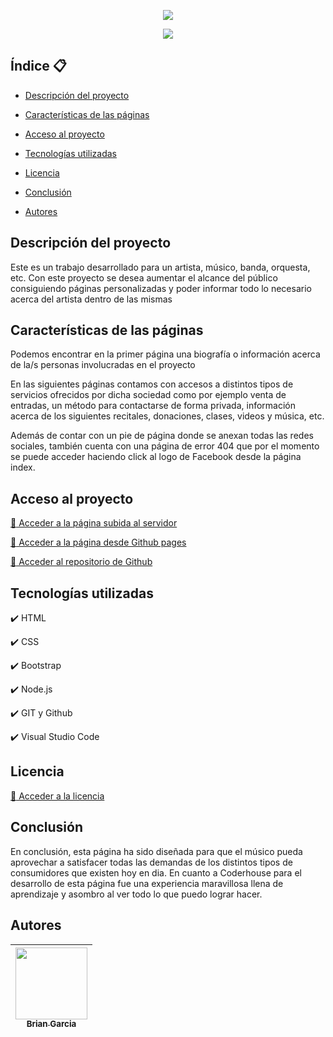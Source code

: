 <p align="center">
  <img src="https://user-images.githubusercontent.com/106332166/192407463-5c586d1c-9212-4c11-a1c5-1bc8b6c598bd.png">
</p>

<p align="center">
  <img src="https://img.shields.io/badge/STATUS-EN%20DESAROLLO-green">
</p>
   
## Índice :clipboard:

* [Descripción del proyecto](#descripción-del-proyecto)

* [Características de las páginas](#características-de-las-páginas)

* [Acceso al proyecto](#acceso-al-proyecto)

* [Tecnologías utilizadas](#tecnologías-utilizadas)

* [Licencia](#licencia)

* [Conclusión](#conclusión)

* [Autores](#autores)

## Descripción del proyecto

Este es un trabajo desarrollado para un artista, músico, banda, orquesta, etc. Con este proyecto se desea aumentar el alcance del público consiguiendo páginas personalizadas y poder informar todo lo necesario acerca del artista dentro de las mismas

## Características de las páginas

Podemos encontrar en la primer página una biografía o información acerca de la/s personas involucradas en el proyecto

En las siguientes páginas contamos con accesos a distintos tipos de servicios ofrecidos por dicha sociedad como por ejemplo venta de entradas, un método para contactarse de forma privada, información acerca de los siguientes recitales, donaciones, clases, videos y música, etc. 

Además de contar con un pie de página donde se anexan todas las redes sociales, también cuenta con una página de error 404 que por el momento se puede acceder haciendo click al logo de Facebook desde la página index.

## Acceso al proyecto

[:link: Acceder a la página subida al servidor](https://bgarciacoder.000webhostapp.com/)

[:link: Acceder a la página desde Github pages](https://briangarcia26.github.io/proyecto_coderhouse_dw/)

[:link: Acceder al repositorio de Github](https://github.com/BrianGarcia26/proyecto_coderhouse_dw)

## Tecnologías utilizadas

:heavy_check_mark: HTML

:heavy_check_mark: CSS

:heavy_check_mark: Bootstrap

:heavy_check_mark: Node.js

:heavy_check_mark: GIT y Github

:heavy_check_mark: Visual Studio Code

## Licencia

[:link: Acceder a la licencia](https://github.com/BrianGarcia26/proyecto_coderhouse_dw/blob/main/LICENSE.txt)

## Conclusión

En conclusión, esta página ha sido diseñada para que el músico pueda aprovechar a satisfacer todas las demandas de los distintos tipos de consumidores que existen hoy en dia.
En cuanto a Coderhouse para el desarrollo de esta página fue una experiencia maravillosa llena de aprendizaje y asombro al ver todo lo que puedo lograr hacer.

## Autores

| [<img src="https://avatars.githubusercontent.com/u/106332166?s=400&u=af8a2acbf00b65b5d660ea2228a1cb3fdd99e95b&v=4" width=115><br><sub>Brian Garcia</sub>](https://github.com/BrianGarcia26) |
| :---: |
